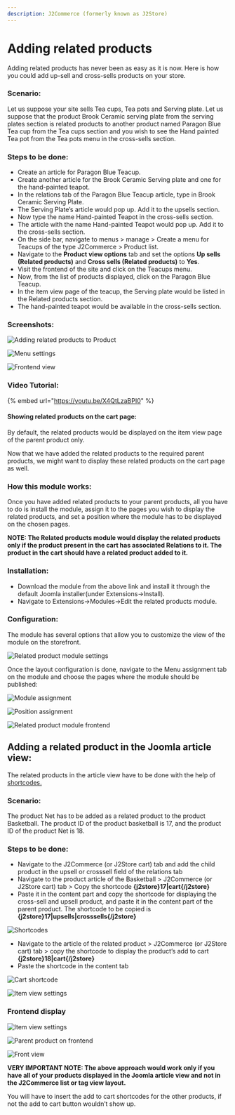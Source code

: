 ```yaml
---
description: J2Commerce (formerly known as J2Store)
---
```


# Adding related products

Adding related products has never been as easy as it is now. Here is how you could add up-sell and cross-sells products on your store.

### Scenario: <a href="#scenario" id="scenario"></a>

Let us suppose your site sells Tea cups, Tea pots and Serving plate. Let us suppose that the product Brook Ceramic serving plate from the serving plates section is related products to another product named Paragon Blue Tea cup from the Tea cups section and you wish to see the Hand painted Tea pot from the Tea pots menu in the cross-sells section.

### Steps to be done: <a href="#steps-to-be-done" id="steps-to-be-done"></a>

* Create an article for Paragon Blue Teacup.
* Create another article for the Brook Ceramic Serving plate and one for the hand-painted teapot.
* In the relations tab of the Paragon Blue Teacup article, type in Brook Ceramic Serving Plate.
* The Serving Plate’s article would pop up. Add it to the upsells section.
* Now type the name Hand-painted Teapot in the cross-sells section.
* The article with the name Hand-painted Teapot would pop up. Add it to the cross-sells section.
* On the side bar, navigate to menus > manage > Create a menu for Teacups of the type J2Commerce > Product list.
* Navigate to the **Product view options** tab and set the options **Up sells (Related products)** and **Cross sells (Related products)** to **Yes**.
* Visit the frontend of the site and click on the Teacups menu.
* Now, from the list of products displayed, click on the Paragon Blue Teacup.
* In the item view page of the teacup, the Serving plate would be listed in the Related products section.
* The hand-painted teapot would be available in the cross-sells section.

### Screenshots: <a href="#screenshots" id="screenshots"></a>

![Adding related products to Product](https://raw.githubusercontent.com/j2store/doc-images/master/catalog/adding-related-products/addingrelatedproducts-to-pro.png)

![Menu settings](https://raw.githubusercontent.com/j2store/doc-images/master/catalog/adding-related-products/addingrelatedproducts-menu-settings.png)

![Frontend view](https://raw.githubusercontent.com/j2store/doc-images/master/catalog/adding-related-products/frontendrelatedproducts.png)

### Video Tutorial: <a href="#video-tutorial" id="video-tutorial"></a>

{% embed url="https://youtu.be/X4QtLzaBPI0" %}

#### Showing related products on the cart page: <a href="#showing-related-products-on-the-cart-page" id="showing-related-products-on-the-cart-page"></a>

By default, the related products would be displayed on the item view page of the parent product only.

Now that we have added the related products to the required parent products, we might want to display these related products on the cart page as well.

### How this module works: <a href="#how-this-module-works" id="how-this-module-works"></a>

Once you have added related products to your parent products, all you have to do is install the module, assign it to the pages you wish to display the related products, and set a position where the module has to be displayed on the chosen pages.

**NOTE: The Related products module would display the related products only if the product present in the cart has associated Relations to it. The product in the cart should have a related product added to it.**

### Installation: <a href="#installation" id="installation"></a>

* Download the module from the above link and install it through the default Joomla installer(under Extensions->Install).
* Navigate to Extensions->Modules->Edit the related products module.

### Configuration: <a href="#configuration" id="configuration"></a>

The module has several options that allow you to customize the view of the module on the storefront.

![Related product module settings](https://raw.githubusercontent.com/j2store/doc-images/master/catalog/adding-related-products/rel-pro-mod-settings.png)

Once the layout configuration is done, navigate to the Menu assignment tab on the module and choose the pages where the module should be published:

![Module assignment](https://raw.githubusercontent.com/j2store/doc-images/master/catalog/adding-related-products/module-assignment.png)

![Position assignment](https://raw.githubusercontent.com/j2store/doc-images/master/catalog/adding-related-products/position-assignment.png)

![Related product module frontend](https://raw.githubusercontent.com/j2store/doc-images/master/catalog/adding-related-products/rel-pro-mod-frontend.png)

## Adding a related product in the Joomla article view: <a href="#adding-related-product-in-the-joomla-article-view" id="adding-related-product-in-the-joomla-article-view"></a>

The related products in the article view have to be done with the help of [shortcodes.](http://docs.j2store.org/catalog/short-codes)

### Scenario: <a href="#scenario-1" id="scenario-1"></a>

The product Net has to be added as a related product to the product Basketball. The product ID of the product basketball is 17, and the product ID of the product Net is 18.

### Steps to be done: <a href="#steps-to-be-done-1" id="steps-to-be-done-1"></a>

* Navigate to the J2Commerce (or J2Store cart) tab and add the child product in the upsell or crosssell field of the relations tab
* Navigate to the product article of the Basketball > J2Commerce (or J2Store cart) tab > Copy the shortcode **{j2store}17|cart{/j2store}**
* Paste it in the content part and copy the shortcode for displaying the cross-sell and upsell product, and paste it in the content part of the parent product. The shortcode to be copied is **{j2store}17|upsells|crosssells{/j2store}**

![Shortcodes](https://raw.githubusercontent.com/j2store/doc-images/master/catalog/adding-related-products/rel-pro-addding-content.png)

* Navigate to the article of the related product > J2Commerce (or J2Store cart) tab > copy the shortcode to display the product’s add to cart **{j2store}18|cart{/j2store}**
* Paste the shortcode in the content tab

![Cart shortcode](https://raw.githubusercontent.com/j2store/doc-images/master/catalog/adding-related-products/cart-shortcode.png)

![Item view settings](https://raw.githubusercontent.com/j2store/doc-images/master/catalog/adding-related-products/content-plugin-item-view.png)

### Frontend display <a href="#frontend-display" id="frontend-display"></a>

![Item view settings](https://raw.githubusercontent.com/j2store/doc-images/master/catalog/adding-related-products/content-plugin-item-view.png)

![Parent product on frontend](https://raw.githubusercontent.com/j2store/doc-images/master/catalog/adding-related-products/frontend-parent-pro.png)

![Front view](https://raw.githubusercontent.com/j2store/doc-images/master/catalog/adding-related-products/rel-pro-view-front.png)

**VERY IMPORTANT NOTE: The above approach would work only if you have all of your products displayed in the Joomla article view and not in the J2Commerce list or tag view layout.**

You will have to insert the add to cart shortcodes for the other products, if not the add to cart button wouldn’t show up.
